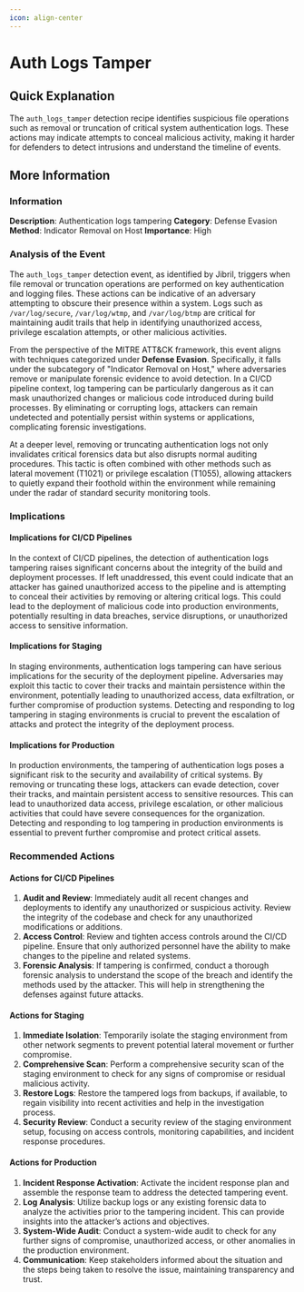 ```yaml
---
icon: align-center
---
```


# Auth Logs Tamper

## Quick Explanation

The `auth_logs_tamper` detection recipe identifies suspicious file operations such as removal or truncation of critical system authentication logs. These actions may indicate attempts to conceal malicious activity, making it harder for defenders to detect intrusions and understand the timeline of events.

## More Information

### Information

**Description**: Authentication logs tampering **Category**: Defense Evasion **Method**: Indicator Removal on Host **Importance**: High

### Analysis of the Event

The `auth_logs_tamper` detection event, as identified by Jibril, triggers when file removal or truncation operations are performed on key authentication and logging files. These actions can be indicative of an adversary attempting to obscure their presence within a system. Logs such as `/var/log/secure`, `/var/log/wtmp`, and `/var/log/btmp` are critical for maintaining audit trails that help in identifying unauthorized access, privilege escalation attempts, or other malicious activities.

From the perspective of the MITRE ATT\&CK framework, this event aligns with techniques categorized under **Defense Evasion**. Specifically, it falls under the subcategory of "Indicator Removal on Host," where adversaries remove or manipulate forensic evidence to avoid detection. In a CI/CD pipeline context, log tampering can be particularly dangerous as it can mask unauthorized changes or malicious code introduced during build processes. By eliminating or corrupting logs, attackers can remain undetected and potentially persist within systems or applications, complicating forensic investigations.

At a deeper level, removing or truncating authentication logs not only invalidates critical forensics data but also disrupts normal auditing procedures. This tactic is often combined with other methods such as lateral movement (T1021) or privilege escalation (T1055), allowing attackers to quietly expand their foothold within the environment while remaining under the radar of standard security monitoring tools.

### Implications

#### Implications for CI/CD Pipelines

In the context of CI/CD pipelines, the detection of authentication logs tampering raises significant concerns about the integrity of the build and deployment processes. If left unaddressed, this event could indicate that an attacker has gained unauthorized access to the pipeline and is attempting to conceal their activities by removing or altering critical logs. This could lead to the deployment of malicious code into production environments, potentially resulting in data breaches, service disruptions, or unauthorized access to sensitive information.

#### Implications for Staging

In staging environments, authentication logs tampering can have serious implications for the security of the deployment pipeline. Adversaries may exploit this tactic to cover their tracks and maintain persistence within the environment, potentially leading to unauthorized access, data exfiltration, or further compromise of production systems. Detecting and responding to log tampering in staging environments is crucial to prevent the escalation of attacks and protect the integrity of the deployment process.

#### Implications for Production

In production environments, the tampering of authentication logs poses a significant risk to the security and availability of critical systems. By removing or truncating these logs, attackers can evade detection, cover their tracks, and maintain persistent access to sensitive resources. This can lead to unauthorized data access, privilege escalation, or other malicious activities that could have severe consequences for the organization. Detecting and responding to log tampering in production environments is essential to prevent further compromise and protect critical assets.

### Recommended Actions

#### Actions for CI/CD Pipelines

1. **Audit and Review**: Immediately audit all recent changes and deployments to identify any unauthorized or suspicious activity. Review the integrity of the codebase and check for any unauthorized modifications or additions.
2. **Access Control**: Review and tighten access controls around the CI/CD pipeline. Ensure that only authorized personnel have the ability to make changes to the pipeline and related systems.
3. **Forensic Analysis**: If tampering is confirmed, conduct a thorough forensic analysis to understand the scope of the breach and identify the methods used by the attacker. This will help in strengthening the defenses against future attacks.

#### Actions for Staging

1. **Immediate Isolation**: Temporarily isolate the staging environment from other network segments to prevent potential lateral movement or further compromise.
2. **Comprehensive Scan**: Perform a comprehensive security scan of the staging environment to check for any signs of compromise or residual malicious activity.
3. **Restore Logs**: Restore the tampered logs from backups, if available, to regain visibility into recent activities and help in the investigation process.
4. **Security Review**: Conduct a security review of the staging environment setup, focusing on access controls, monitoring capabilities, and incident response procedures.

#### Actions for Production

1. **Incident Response Activation**: Activate the incident response plan and assemble the response team to address the detected tampering event.
2. **Log Analysis**: Utilize backup logs or any existing forensic data to analyze the activities prior to the tampering incident. This can provide insights into the attacker’s actions and objectives.
3. **System-Wide Audit**: Conduct a system-wide audit to check for any further signs of compromise, unauthorized access, or other anomalies in the production environment.
4. **Communication**: Keep stakeholders informed about the situation and the steps being taken to resolve the issue, maintaining transparency and trust.
